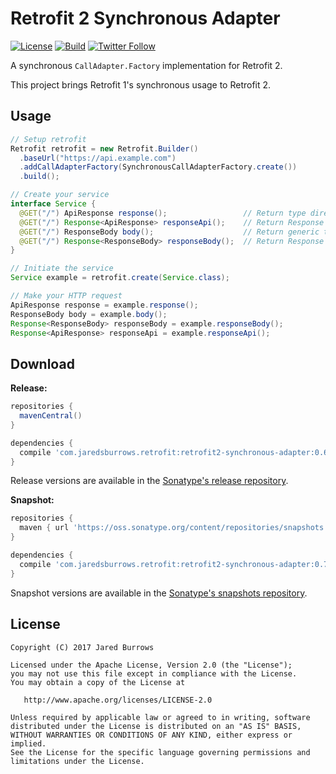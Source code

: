# Retrofit 2 Synchronous Adapter

[![License](https://img.shields.io/badge/license-apache%202.0-blue.svg)](http://www.apache.org/licenses/LICENSE-2.0)
[![Build](https://github.com/jaredsburrows/retrofit2-synchronous-adapter/actions/workflows/build.yml/badge.svg)](https://github.com/jaredsburrows/retrofit2-synchronous-adapter/actions/workflows/build.yml)
[![Twitter Follow](https://img.shields.io/twitter/follow/jaredsburrows.svg?style=social)](https://twitter.com/jaredsburrows)

A synchronous `CallAdapter.Factory` implementation for Retrofit 2.

This project brings Retrofit 1's synchronous usage to Retrofit 2.

## Usage

```java
// Setup retrofit
Retrofit retrofit = new Retrofit.Builder()
  .baseUrl("https://api.example.com")
  .addCallAdapterFactory(SynchronousCallAdapterFactory.create())
  .build();

// Create your service
interface Service {
  @GET("/") ApiResponse response();                 // Return type directly
  @GET("/") Response<ApiResponse> responseApi();    // Return Response information with type
  @GET("/") ResponseBody body();                    // Return generic type directly
  @GET("/") Response<ResponseBody> responseBody();  // Return Response information with generic type
}

// Initiate the service
Service example = retrofit.create(Service.class);

// Make your HTTP request
ApiResponse response = example.response();
ResponseBody body = example.body();
Response<ResponseBody> responseBody = example.responseBody();
Response<ApiResponse> responseApi = example.responseApi();
```

## Download

**Release:**
```groovy
repositories {
  mavenCentral()
}

dependencies {
  compile 'com.jaredsburrows.retrofit:retrofit2-synchronous-adapter:0.6.0'
}
```
Release versions are available in the [Sonatype's release repository](https://repo1.maven.org/maven2/com/jaredsburrows/retrofit/retrofit2-synchronous-adapter/).

**Snapshot:**
```groovy
repositories {
  maven { url 'https://oss.sonatype.org/content/repositories/snapshots' }
}

dependencies {
  compile 'com.jaredsburrows.retrofit:retrofit2-synchronous-adapter:0.7.0-SNAPSHOT'
}
```
Snapshot versions are available in the [Sonatype's snapshots repository](https://oss.sonatype.org/content/repositories/snapshots/com/jaredsburrows/retrofit/retrofit2-synchronous-adapter/).

## License

```
Copyright (C) 2017 Jared Burrows

Licensed under the Apache License, Version 2.0 (the "License");
you may not use this file except in compliance with the License.
You may obtain a copy of the License at

   http://www.apache.org/licenses/LICENSE-2.0

Unless required by applicable law or agreed to in writing, software
distributed under the License is distributed on an "AS IS" BASIS,
WITHOUT WARRANTIES OR CONDITIONS OF ANY KIND, either express or implied.
See the License for the specific language governing permissions and
limitations under the License.
```
